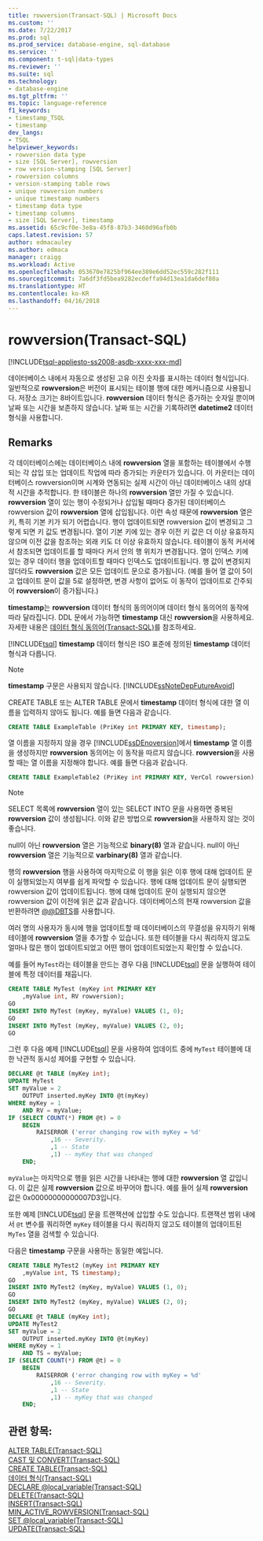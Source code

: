 ```yaml
---
title: rowversion(Transact-SQL) | Microsoft Docs
ms.custom: ''
ms.date: 7/22/2017
ms.prod: sql
ms.prod_service: database-engine, sql-database
ms.service: ''
ms.component: t-sql|data-types
ms.reviewer: ''
ms.suite: sql
ms.technology:
- database-engine
ms.tgt_pltfrm: ''
ms.topic: language-reference
f1_keywords:
- timestamp_TSQL
- timestamp
dev_langs:
- TSQL
helpviewer_keywords:
- rowversion data type
- size [SQL Server], rowversion
- row version-stamping [SQL Server]
- rowversion columns
- version-stamping table rows
- unique rowversion numbers
- unique timestamp numbers
- timestamp data type
- timestamp columns
- size [SQL Server], timestamp
ms.assetid: 65c9cf0e-3e8a-45f8-87b3-3460d96afb0b
caps.latest.revision: 57
author: edmacauley
ms.author: edmaca
manager: craigg
ms.workload: Active
ms.openlocfilehash: 053670e7825bf964ee389e6dd52ec559c282f111
ms.sourcegitcommit: 7a6df3fd5bea9282ecdeffa94d13ea1da6def80a
ms.translationtype: HT
ms.contentlocale: ko-KR
ms.lasthandoff: 04/16/2018
---
```

# <a name="rowversion-transact-sql"></a>rowversion(Transact-SQL)
[!INCLUDE[tsql-appliesto-ss2008-asdb-xxxx-xxx-md](../../includes/tsql-appliesto-ss2008-asdb-xxxx-xxx-md.md)]

데이터베이스 내에서 자동으로 생성된 고유 이진 숫자를 표시하는 데이터 형식입니다. 일반적으로 **rowversion**은 버전이 표시되는 테이블 행에 대한 메커니즘으로 사용됩니다. 저장소 크기는 8바이트입니다. **rowversion** 데이터 형식은 증가하는 숫자일 뿐이며 날짜 또는 시간을 보존하지 않습니다. 날짜 또는 시간을 기록하려면 **datetime2** 데이터 형식을 사용합니다.
  
## <a name="remarks"></a>Remarks  
각 데이터베이스에는 데이터베이스 내에 **rowversion** 열을 포함하는 테이블에서 수행되는 각 삽입 또는 업데이트 작업에 따라 증가되는 카운터가 있습니다. 이 카운터는 데이터베이스 rowversion이며 시계와 연동되는 실제 시간이 아닌 데이터베이스 내의 상대적 시간을 추적합니다. 한 테이블은 하나의 **rowversion** 열만 가질 수 있습니다. **rowversion** 열이 있는 행이 수정되거나 삽입될 때마다 증가된 데이터베이스 rowversion 값이 **rowversion** 열에 삽입됩니다. 이런 속성 때문에 **rowversion** 열은 키, 특히 기본 키가 되기 어렵습니다. 행이 업데이트되면 rowversion 값이 변경되고 그렇게 되면 키 값도 변경됩니다. 열이 기본 키에 있는 경우 이전 키 값은 더 이상 유효하지 않으며 이전 값을 참조하는 외래 키도 더 이상 유효하지 않습니다. 테이블이 동적 커서에서 참조되면 업데이트를 할 때마다 커서 안의 행 위치가 변경됩니다. 열이 인덱스 키에 있는 경우 데이터 행을 업데이트할 때마다 인덱스도 업데이트됩니다.  행 값이 변경되지 않더라도 **rowversion** 값은 모든 업데이트 문으로 증가됩니다. (예를 들어 열 값이 5이고 업데이트 문이 값을 5로 설정하면, 변경 사항이 없어도 이 동작이 업데이트로 간주되어 **rowversion**이 증가됩니다.)
  
**timestamp**는 **rowversion** 데이터 형식의 동의어이며 데이터 형식 동의어의 동작에 따라 달라집니다. DDL 문에서 가능하면 **timestamp** 대신 **rowversion**을 사용하세요. 자세한 내용은 [데이터 형식 동의어&#40;Transact-SQL&#41;](../../t-sql/data-types/data-type-synonyms-transact-sql.md)를 참조하세요.
  
[!INCLUDE[tsql](../../includes/tsql-md.md)] **timestamp** 데이터 형식은 ISO 표준에 정의된 **timestamp** 데이터 형식과 다릅니다.
  
> [!NOTE]  
>  **timestamp** 구문은 사용되지 않습니다. [!INCLUDE[ssNoteDepFutureAvoid](../../includes/ssnotedepfutureavoid-md.md)]  
  
CREATE TABLE 또는 ALTER TABLE 문에서 **timestamp** 데이터 형식에 대한 열 이름을 입력하지 않아도 됩니다. 예를 들면 다음과 같습니다.
  
```sql
CREATE TABLE ExampleTable (PriKey int PRIMARY KEY, timestamp);  
```  
  
열 이름을 지정하지 않을 경우 [!INCLUDE[ssDEnoversion](../../includes/ssdenoversion-md.md)]에서 **timestamp** 열 이름을 생성하지만 **rowversion** 동의어는 이 동작을 따르지 않습니다. **rowversion**을 사용할 때는 열 이름을 지정해야 합니다. 예를 들면 다음과 같습니다.
  
```sql
CREATE TABLE ExampleTable2 (PriKey int PRIMARY KEY, VerCol rowversion) ;  
```  
  
> [!NOTE]  
>  SELECT 목록에 **rowversion** 열이 있는 SELECT INTO 문을 사용하면 중복된 **rowversion** 값이 생성됩니다. 이와 같은 방법으로 **rowversion**을 사용하지 않는 것이 좋습니다.  
  
null이 아닌 **rowversion** 열은 기능적으로 **binary(8)** 열과 같습니다. null이 아닌 **rowversion** 열은 기능적으로 **varbinary(8)** 열과 같습니다.
  
행의 **rowversion** 행을 사용하여 마지막으로 이 행을 읽은 이후 행에 대해 업데이트 문이 실행되었는지 여부를 쉽게 파악할 수 있습니다. 행에 대해 업데이트 문이 실행되면 rowversion 값이 업데이트됩니다. 행에 대해 업데이트 문이 실행되지 않으면 rowversion 값이 이전에 읽은 값과 같습니다. 데이터베이스의 현재 rowversion 값을 반환하려면 [@@DBTS](../../t-sql/functions/dbts-transact-sql.md)를 사용합니다.
  
여러 명의 사용자가 동시에 행을 업데이트할 때 데이터베이스의 무결성을 유지하기 위해 테이블에 **rowversion** 열을 추가할 수 있습니다. 또한 테이블을 다시 쿼리하지 않고도 얼마나 많은 행이 업데이트되었고 어떤 행이 업데이트되었는지 확인할 수 있습니다.
  
예를 들어 `MyTest`라는 테이블을 만드는 경우 다음 [!INCLUDE[tsql](../../includes/tsql-md.md)] 문을 실행하여 테이블에 특정 데이터를 채웁니다.
  
```sql
CREATE TABLE MyTest (myKey int PRIMARY KEY  
    ,myValue int, RV rowversion);  
GO   
INSERT INTO MyTest (myKey, myValue) VALUES (1, 0);  
GO   
INSERT INTO MyTest (myKey, myValue) VALUES (2, 0);  
GO  
```  
  
그런 후 다음 예제 [!INCLUDE[tsql](../../includes/tsql-md.md)] 문을 사용하여 업데이트 중에 `MyTest` 테이블에 대한 낙관적 동시성 제어를 구현할 수 있습니다.
  
```sql
DECLARE @t TABLE (myKey int);  
UPDATE MyTest  
SET myValue = 2  
    OUTPUT inserted.myKey INTO @t(myKey)   
WHERE myKey = 1   
    AND RV = myValue;  
IF (SELECT COUNT(*) FROM @t) = 0  
    BEGIN  
        RAISERROR ('error changing row with myKey = %d'  
            ,16 -- Severity.  
            ,1 -- State   
            ,1) -- myKey that was changed   
    END;  
```  
  
`myValue`는 마지막으로 행을 읽은 시간을 나타내는 행에 대한 **rowversion** 열 값입니다. 이 값은 실제 **rowversion** 값으로 바꾸어야 합니다. 예를 들어 실제 **rowversion** 값은 0x00000000000007D3입니다.
  
또한 예제 [!INCLUDE[tsql](../../includes/tsql-md.md)] 문을 트랜잭션에 삽입할 수도 있습니다. 트랜잭션 범위 내에서 `@t` 변수를 쿼리하면 `myKey` 테이블을 다시 쿼리하지 않고도 테이블의 업데이트된 `MyTes` 열을 검색할 수 있습니다.
  
다음은 **timestamp** 구문을 사용하는 동일한 예입니다.
  
```sql
CREATE TABLE MyTest2 (myKey int PRIMARY KEY  
    ,myValue int, TS timestamp);  
GO   
INSERT INTO MyTest2 (myKey, myValue) VALUES (1, 0);  
GO   
INSERT INTO MyTest2 (myKey, myValue) VALUES (2, 0);  
GO  
DECLARE @t TABLE (myKey int);  
UPDATE MyTest2  
SET myValue = 2  
    OUTPUT inserted.myKey INTO @t(myKey)   
WHERE myKey = 1   
    AND TS = myValue;  
IF (SELECT COUNT(*) FROM @t) = 0  
    BEGIN  
        RAISERROR ('error changing row with myKey = %d'  
            ,16 -- Severity.  
            ,1 -- State   
            ,1) -- myKey that was changed   
    END;  
```  
  
## <a name="see-also"></a>관련 항목:
[ALTER TABLE&#40;Transact-SQL&#41;](../../t-sql/statements/alter-table-transact-sql.md)  
[CAST 및 CONVERT&#40;Transact-SQL&#41;](../../t-sql/functions/cast-and-convert-transact-sql.md)  
[CREATE TABLE&#40;Transact-SQL&#41;](../../t-sql/statements/create-table-transact-sql.md)  
[데이터 형식&#40;Transact-SQL&#41;](../../t-sql/data-types/data-types-transact-sql.md)  
[DECLARE @local_variable&#40;Transact-SQL&#41;](../../t-sql/language-elements/declare-local-variable-transact-sql.md)  
[DELETE&#40;Transact-SQL&#41;](../../t-sql/statements/delete-transact-sql.md)  
[INSERT&#40;Transact-SQL&#41;](../../t-sql/statements/insert-transact-sql.md)  
[MIN_ACTIVE_ROWVERSION&#40;Transact-SQL&#41;](../../t-sql/functions/min-active-rowversion-transact-sql.md)  
[SET @local_variable&#40;Transact-SQL&#41;](../../t-sql/language-elements/set-local-variable-transact-sql.md)  
[UPDATE&#40;Transact-SQL&#41;](../../t-sql/queries/update-transact-sql.md)
  
  
